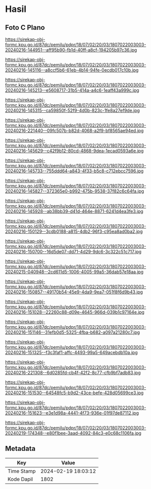 # Hasil

## Foto C Plano

https://sirekap-obj-formc.kpu.go.id/87dc/pemilu/pdpr/18/07/02/20/03/1807022003003-20240216-144951--aff95b90-fb1d-40ff-a8cf-194205b97c36.jpg

https://sirekap-obj-formc.kpu.go.id/87dc/pemilu/pdpr/18/07/02/20/03/1807022003003-20240216-145116--a8ccf5b6-61eb-4b14-94fe-0ecdb017c10b.jpg

https://sirekap-obj-formc.kpu.go.id/87dc/pemilu/pdpr/18/07/02/20/03/1807022003003-20240216-145213--e5608717-31b5-414a-a4c6-1eaff43a999c.jpg

https://sirekap-obj-formc.kpu.go.id/87dc/pemilu/pdpr/18/07/02/20/03/1807022003003-20240216-145315--ca59850f-52f9-4d0b-823c-1fe8a27ef9de.jpg

https://sirekap-obj-formc.kpu.go.id/87dc/pemilu/pdpr/18/07/02/20/03/1807022003003-20240216-221440--09fc507b-b82d-4068-a2f9-bf8565ae94ed.jpg

https://sirekap-obj-formc.kpu.go.id/87dc/pemilu/pdpr/18/07/02/20/03/1807022003003-20240216-145629--c42f9b12-80cd-4868-9dea-1ecad0593a6e.jpg

https://sirekap-obj-formc.kpu.go.id/87dc/pemilu/pdpr/18/07/02/20/03/1807022003003-20240216-145733--755ddd64-a843-4f33-b5c8-c712ebcc7596.jpg

https://sirekap-obj-formc.kpu.go.id/87dc/pemilu/pdpr/18/07/02/20/03/1807022003003-20240216-145827--372365e0-b992-475b-9538-37f82c6c64fa.jpg

https://sirekap-obj-formc.kpu.go.id/87dc/pemilu/pdpr/18/07/02/20/03/1807022003003-20240216-145928--ab38bb39-d41d-464e-8871-6241d4ea3fe3.jpg

https://sirekap-obj-formc.kpu.go.id/87dc/pemilu/pdpr/18/07/02/20/03/1807022003003-20240216-150129--3cdb0188-a815-4db2-96f3-c95ea8ad0ba2.jpg

https://sirekap-obj-formc.kpu.go.id/87dc/pemilu/pdpr/18/07/02/20/03/1807022003003-20240216-150700--16d5de07-dd71-4d29-9dc6-3c322c51c717.jpg

https://sirekap-obj-formc.kpu.go.id/87dc/pemilu/pdpr/18/07/02/20/03/1807022003003-20240215-040948--2cd611d5-1006-4005-99a5-36dab57e18aa.jpg

https://sirekap-obj-formc.kpu.go.id/87dc/pemilu/pdpr/18/07/02/20/03/1807022003003-20240216-150857--49170b54-45e9-4da9-9ea7-051f8f6d9b43.jpg

https://sirekap-obj-formc.kpu.go.id/87dc/pemilu/pdpr/18/07/02/20/03/1807022003003-20240216-151028--22260c88-d09e-4645-966d-039b1c97164e.jpg

https://sirekap-obj-formc.kpu.go.id/87dc/pemilu/pdpr/18/07/02/20/03/1807022003003-20240216-151146--31efb0d5-5325-4fba-b682-a097a21280c7.jpg

https://sirekap-obj-formc.kpu.go.id/87dc/pemilu/pdpr/18/07/02/20/03/1807022003003-20240216-151325--f3c3faf1-affc-4493-99a5-649acebdb10a.jpg

https://sirekap-obj-formc.kpu.go.id/87dc/pemilu/pdpr/18/07/02/20/03/1807022003003-20240216-221308--6d0285fd-cb4f-42f2-8c77-cfb9bf7adb83.jpg

https://sirekap-obj-formc.kpu.go.id/87dc/pemilu/pdpr/18/07/02/20/03/1807022003003-20240216-151530--64548fc5-b9d2-43ce-befe-428d05699ce3.jpg

https://sirekap-obj-formc.kpu.go.id/87dc/pemilu/pdpr/18/07/02/20/03/1807022003003-20240216-151623--e3e1d98a-4441-4f73-936e-01f97de87112.jpg

https://sirekap-obj-formc.kpu.go.id/87dc/pemilu/pdpr/18/07/02/20/03/1807022003003-20240219-174348--e80f1bee-3aad-4092-84c3-e0c68c1106fa.jpg


## Metadata

| Key        | Value               |
| ---------- | ------------------- |
| Time Stamp | 2024-02-19 18:03:12 |
| Kode Dapil | 1802                |



